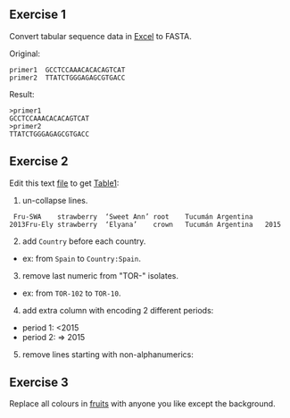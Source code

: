 ## Exercise 1
Convert tabular sequence data in [Excel](/etc/ex1_primers.xlsx) to FASTA.

Original:
```
primer1	 GCCTCCAAACACACAGTCAT
primer2	 TTATCTGGGAGAGCGTGACC
````
Result:
```
>primer1
GCCTCCAAACACACAGTCAT
>primer2
TTATCTGGGAGAGCGTGACC
```

## Exercise 2
Edit this text [file](/etc/ex.txt) to get [Table1](/etc/table-ex.docx):
1. un-collapse lines.
```
 Fru-SWA	strawberry	‘Sweet Ann’	root	Tucumán	Argentina	2013Fru-Ely	strawberry	‘Elyana’	crown	Tucumán	Argentina	2015
```
2. add `Country` before each country.
- ex: from `Spain` to `Country:Spain`.

3. remove last numeric from "TOR-" isolates.
- ex: from `TOR-102` to `TOR-10`.

4. add extra column with encoding 2 different periods:
- period 1: <2015
- period 2: => 2015

5. remove lines starting with non-alphanumerics:

## Exercise 3
Replace all colours in [fruits](/etc/fruits.svg) with anyone you like except the background.
